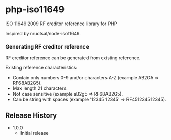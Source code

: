 php-iso11649
=============

ISO 11649:2009 RF creditor reference library for PHP 

Inspired by nruotsal/node-iso11649.

### Generating RF creditor reference

RF creditor reference can be generated from existing reference.

Existing reference characteristics:
 * Contain only numbers 0-9 and/or characters A-Z (example AB2G5 => RF68AB2G5).
 * Max length 21 characters.
 * Not case sensitive (example aB2g5 => RF68AB2G5).
 * Can be string with spaces (example '12345 12345' => RF451234512345).

## Release History

* 1.0.0
    - Initial release